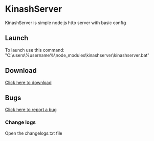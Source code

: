 <h1>KinashServer</h1>
KinashServer is simple node js http server with basic config
<h2>Launch</h2>
<p>To launch use this command: "C:\users\%username%\node_modules\kinashserver\kinashserver.bat"</p>
<h2>Download</h2>
<a href="https://github.com/andriy332/KinashServer/releases/">Click here to download</a>
<h2>Bugs</h2>
<a href="https://github.com/andriy332/KinashServer/issues">Click here to report a bug</a>
<h3>Change logs</h3
<p>Open the changelogs.txt file</p>
